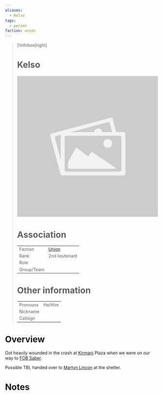 ```yaml
---
aliases: 
  - Kelso
tags: 
  - person
faction: union
---
```


> [!infobox|right] 
> # Kelso
> ![placeholder](attachments/placeholder.png)
> # Association
> | | |
> | ---- | ---- |
> | Faction | [Union](reference/Union.md) |
> | Rank | 2nd lieutenant |
> | Role |  |
> | Group/Team | |
> # Other information
> | | | 
> | - | - |
> | Pronouns | He/Him |
> | Nickname | |
> | Callsign | | 

# Overview
Got heavily wounded in the crash at [Kirmani](Kirmani.md) Plaza when we were on our way to [FOB Saber](FOB%20Saber.md).

Possible TBI, handed over to [Martyn Lincon](Martyn%20Lincon.md) at the shelter.

# Notes

